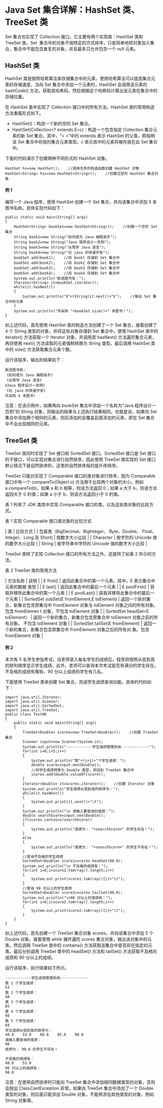 # Java Set 集合详解：HashSet 类、TreeSet 类

Set 集合也实现了 Collection 接口，它主要有两个实现类：HashSet 类和 TreeSet 类。Set  集合中的对象不按特定的方式排序，只是简单地把对象加入集合，集合中不能包含重复的对象，并且最多只允许包含一个 null 元素。

## HashSet 类

HashSet 类是按照哈希算法来存储集合中的元素，使用哈希算法可以提高集合元素的存储速度，当向 Set 集合中添加一个元素时，HashSet 会调用该元素的 hashCode() 方法，获取其哈希码，然后根据这个哈希码计算出该元素在集合中的存储位置。

在 HashSet 类中实现了 Collection 接口中的所有方法。HashSet 类的常用构造方法重载形式如下。

*   HashSet()：构造一个新的空的 Set 集合。
*   HashSet(Collection<? extends E>c)：构造一个包含指定 Collection 集合元素的新 Set 集合。其中，“< >”中的 extends 表示 HashSet 的父类，即指明该 Set 集合中存放的集合元素类型。c 表示其中的元素将被存放在此 Set 集合中。

下面的代码演示了创建两种不同形式的 HashSet 对象。

```
HashSet hs=new HashSet();    //调用无参的构造函数创建 HashSet 对象
HashSet<String> hss=new HashSet<String>();    //创建泛型的 HashSet 集合对象
```

#### 例 1

编写一个 Java 程序，使用 HashSet 创建一个 Set 集合，并向该集合中添加 5 本图书名称。具体实现代码如下：

```
public static void main(String[] args)
{
    HashSet<String> bookSet=new HashSet<String>();    //创建一个空的 Set 集合
    String book1=new String("如何成为 Java 编程高手");
    String book2=new String("Java 程序设计一百例");
    String book3=new String("从零学 Java 语言");
    String book4=new String("论 java 的快速开发");
    bookSet.add(book1);    //将 bookl 存储到 Set 集合中
    bookSet.add(book2);    //将 book2 存储到 Set 集合中
    bookSet.add(book3);    //将 book3 存储到 Set 集合中
    bookSet.add(book4);    //将 book4 存储到 Set 集合中
    System.out.println("新进图书有：");
    Iterater<String> it=bookSet.iterator();
    while(it.hasNext())
    {
        System.out.println("《"+(String)it.next()+"》");    //输出 Set 集合中的元素
    }
    System.out.println("共采购 "+bookSet.size()+" 本图书！");
}
```

如上述代码，首先使用 HashSet 类的构造方法创建了一个 Set 集合，接着创建了 4 个 String 类型的对象，并将这些对象存储到 Set 集合中。使用 HashSet 类中的 iterator() 方法获取一个 Iterator 对象，并调用其 hasNext() 方法遍历集合元素，再将使用 next() 方法读取的元素强制转换为 String 类型。最后调用 HashSet 类中的 size() 方法获取集合元素个数。

运行该程序，输出的结果如下：

```
新进图书有：
《如何成为 Java 编程高手》
《从零学 Java 语言》
《Java 程序设计一百例》
《论 java 的快速开发》
共采购 4 本图书!
```

注意：在该示例中，如果再向 bookSet 集合中添加一个名称为“Java 程序设计一百例”的 String 对象，则输出的结果与上述执行结果相同。也就是说，如果向 Set 集合中添加两个相同的元素，则后添加的会覆盖前面添加的元素，即在 Set 集合中不会出现相同的元素。

## TreeSet 类

TreeSet 类同时实现了 Set 接口和 SortedSet 接口。SortedSet 接口是 Set 接口的子接口，可以实现对集合进行自然排序，因此使用 TreeSet 类实现的 Set 接口默认情况下是自然排序的，这里的自然排序指的是升序排序。

TreeSet 只能对实现了 Comparable 接口的类对象进行排序，因为 Comparable 接口中有一个 compareTo(Object o) 方法用于比较两个对象的大小。例如 a.compareTo(b)，如果 a 和 b 相等，则该方法返回 0；如果 a 大于 b，则该方法返回大于 0 的值；如果 a 小于 b，则该方法返回小于 0 的值。

表 1 列举了 JDK 类库中实现 Comparable 接口的类，以及这些类对象的比较方式。

表 1 实现 Comparable 接口类对象的比较方式

| 类 | 比较方式 |
| 包装类（BigDecimal、Biglnteger、 Byte、Double、 Float、Integer、Long 及 Short) | 按数字大小比较 |
| Character | 按字符的 Unicode 值的数字大小比较 |
| String | 按字符串中字符的 Unicode 值的数字大小比较 |

TreeSet 类除了实现 Collection 接口的所有方法之外，还提供了如表 2 所示的方法。

表 2 TreeSet 类的常用方法

| 方法名称 | 说明 |
| E first() | 返回此集合中的第一个元素。其中，E 表示集合中元素的数据 类型 |
| E last() | 返回此集合中的最后一个元素 |
| E poolFirst() | 获取并移除此集合中的第一个元素 |
| E poolLast() | 获取并移除此集合中的最后一个元素 |
| SortedSet<E> subSet(E fromElement,E toElement) | 返回一个新的集合，新集合包含原集合中 fromElement 对象与 toElement 对象之间的所有对象。包含 fromElemen t 对象，不包含 toElement 对象 |
| SortedSet<E> headSet<E toElement〉 | 返回一个新的集合，新集合包含原集合中 toElement 对象之前的所有对象。 不包含 toElement 对象 |
| SortedSet<E> tailSet(E fromElement) | 返回一个新的集合，新集合包含原集合中 fromElement 对象之后的所有对 象。包含 fromElement 对象 |

#### 例 2

本次有 5 名学生参加考试，当老师录入每名学生的成绩后，程序将按照从低到高的排列顺序显示学生成绩。此外，老师可以查询本次考试是否有满分的学生存在，不及格的成绩有哪些，90 分以上成绩的学生有几名。

下面使用 TreeSet 类来创建 Set 集合，完成学生成绩查询功能。具体的代码如下：

```
import java.util.Iterator;
import java.util.Scanner;
import java.util.SortedSet;
import java.util.TreeSet;
public class Test08
{
    public static void main(String[] args)
    {
        TreeSet<Double> scores=new TreeSet<Double>();    //创建 TreeSet 集合
        Scanner input=new Scanner(System.in);
        System.out.println("------------学生成绩管理系统-------------");
        for(int i=0;i<5;i++)
        {
            System.out.println("第"+(j+1)+"个学生成绩：");
            double score=input.nextDouble();
            //将学生成绩转换为 Double 类型，添加到 TreeSet 集合中
            scores.add(Double.valueOf(score));
        }
        Iterator<Double> it=scores.iterator();    //创建 Iterator 对象
        System.out.println("学生成绩从低到高的排序为：");
        while(it.hasNext())
        {
            System.out.print(it.next()+"\t");
        }
        System.out.println("\n 请输入要查询的成绩：");
        double searchScore=input.nextDouble();
        if(scores.contains(searchScore))
        {
            System.out.println("成绩为： "+searchScore+" 的学生存在！");
        }
        else
        {
            System.out.println("成绩为： "+searchScore+" 的学生不存在！");
        }
        //查询不及格的学生成绩
        SortedSet<Double> score1=scores.headSet(60.0);
        System.out.println("\n 不及格的成绩有：");
        for(int i=0;i<score1.toArray().length;i++)
        {
            System.out.print(score1.toArray()[i]+"\t");
        }
        //查询 90 分以上的学生成绩
        SortedSet<Double> score2=scores.tailSet(90.0);
        System.out.println("\n90 分以上的成绩有：");
        for(int i=0;i<score2.toArray().length;i++)
        {
            System.out.print(score2.toArray()[i]+"\t");
        }
    }
}
```

如上述代码，首先创建一个 TreeSet 集合对象 scores，并向该集合中添加 5 个 Double 对象。接着使用 while 循环遍历 scores 集合对象，输出该对象中的元素，然后调用 TreeSet 类中的 contains() 方法获取该集合中是否存在指定的元素。最后分别调用 TreeSet 类中的 headSet() 方法和 tailSet() 方法获取不及格的成绩和 90 分以上的成绩。

运行该程序，执行结果如下所示。

```
------------学生成绩管理系统-------------
第 1 个学生成绩：
53
第 2 个学生成绩：
48
第 3 个学生成绩：
85
第 4 个学生成绩：
98
第 5 个学生成绩：
68
学生成绩从低到高的排序为：
48.0    53.0    68.0    85.0    98.0   
请输入要查询的成绩：
90
成绩为： 90.0 的学生不存在！

不及格的成绩有：
48.0    53.0   
90 分以上的成绩有：
98.0   
```

注意：在使用自然排序时只能向 TreeSet 集合中添加相同数据类型的对象，否则会抛出 ClassCastException 异常。如果向 TreeSet 集合中添加了一个 Double 类型的对象，则后面只能添加 Double 对象，不能再添加其他类型的对象，例如 String 对象等。